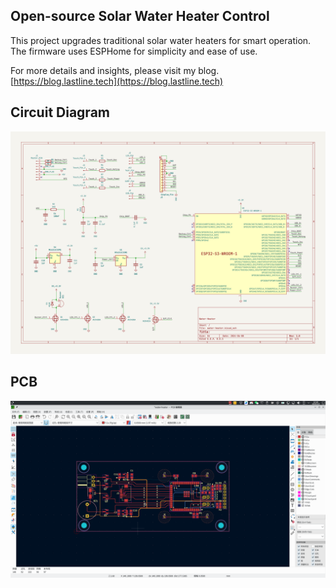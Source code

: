 ## Open-source Solar Water Heater Control

This project upgrades traditional solar water heaters for smart operation. The firmware uses ESPHome for simplicity and ease of use. 

For more details and insights, please visit my blog. [https://blog.lastline.tech](https://blog.lastline.tech)

## Circuit Diagram
![img](./water-heater.svg)![]()

## PCB
![img](./water-heater-pcb.png)![]()
